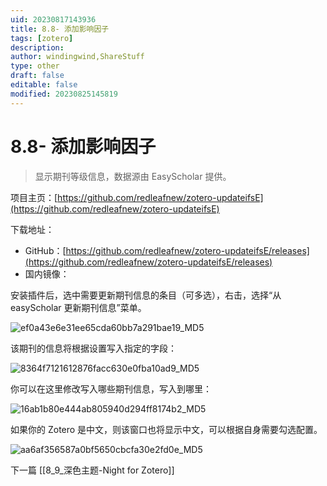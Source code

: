 ```yaml
---
uid: 20230817143936
title: 8.8- 添加影响因子
tags: [zotero]
description: 
author: windingwind,ShareStuff
type: other
draft: false
editable: false
modified: 20230825145819
---
```


# 8.8- 添加影响因子

> 显示期刊等级信息，数据源由 EasyScholar 提供。

项目主页：[https://github.com/redleafnew/zotero-updateifsE](https://github.com/redleafnew/zotero-updateifsE)

下载地址：

* GitHub：[https://github.com/redleafnew/zotero-updateifsE/releases](https://github.com/redleafnew/zotero-updateifsE/releases)
* 国内镜像：

安装插件后，选中需要更新期刊信息的条目（可多选），右击，选择“从 easyScholar 更新期刊信息”菜单。

![ef0a43e6e31ee65cda60bb7a291bae19_MD5](https://cdn.pkmer.cn/images/202308171546600.png!pkmer)

该期刊的信息将根据设置写入指定的字段：

![8364f7121612876facc630e0fba10ad9_MD5](https://cdn.pkmer.cn/images/202308171546601.png!pkmer)

你可以在这里修改写入哪些期刊信息，写入到哪里：

![16ab1b80e444ab805940d294ff8174b2_MD5](https://cdn.pkmer.cn/images/202308171546602.png!pkmer)

如果你的 Zotero 是中文，则该窗口也将显示中文，可以根据自身需要勾选配置。

![aa6af356587a0bf5650cbcfa30e2fd0e_MD5](https://cdn.pkmer.cn/images/202308171546603.png!pkmer)

下一篇 [[8_9_深色主题-Night for Zotero]]